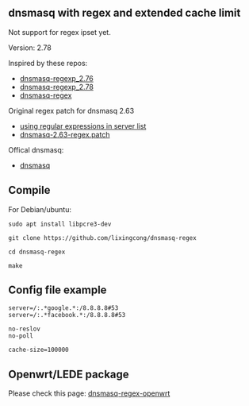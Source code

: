 ## dnsmasq with regex and extended cache limit

Not support for regex ipset yet.

Version: 2.78

Inspired by these repos:
- [dnsmasq-regexp_2.76](https://github.com/spacedingo/dnsmasq-regexp_2.76)
- [dnsmasq-regexp_2.78](https://github.com/spacedingo/dnsmasq-regexp_2.78)
- [dnsmasq-regex](https://github.com/cuckoohello/dnsmasq-regex)

Original regex patch for dnsmasq 2.63
- [using regular expressions in server list](http://lists.thekelleys.org.uk/pipermail/dnsmasq-discuss/2013q2/007124.html)
- [dnsmasq-2.63-regex.patch](http://lists.thekelleys.org.uk/pipermail/dnsmasq-discuss/attachments/20130428/b3fc0de0/attachment.obj)

Offical dnsmasq:
- [dnsmasq](http://www.thekelleys.org.uk/dnsmasq/)

## Compile

For Debian/ubuntu:

```
sudo apt install libpcre3-dev

git clone https://github.com/lixingcong/dnsmasq-regex

cd dnsmasq-regex

make
```

## Config file example

```
server=/:.*google.*:/8.8.8.8#53
server=/:.*facebook.*:/8.8.8.8#53

no-reslov
no-poll

cache-size=100000
```

## Openwrt/LEDE package

Please check this page: [dnsmasq-regex-openwrt](https://github.com/lixingcong/dnsmasq-regex-openwrt)